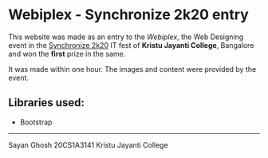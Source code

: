 # Webiplex - Synchronize 2k20 entry

This website was made as an entry to the *Webiplex*, the Web Designing event in the [Synchronize 2k20](https://kristujayanti.edu.in/synchronize/) IT fest of **Kristu Jayanti College**, Bangalore and won the **first** prize in the same.

It was made within one hour. The images and content were provided by the event.

## Libraries used:
- Bootstrap
---
Sayan Ghosh
20CS1A3141
Kristu Jayanti College
